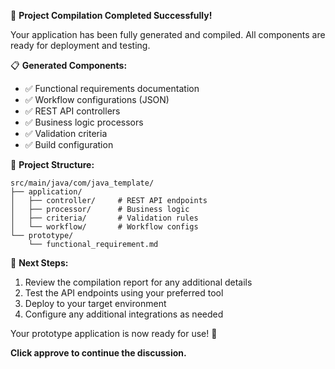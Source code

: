 
🎉 **Project Compilation Completed Successfully!**

Your application has been fully generated and compiled. All components are ready for deployment and testing.

📋 **Generated Components:**
- ✅ Functional requirements documentation
- ✅ Workflow configurations (JSON)
- ✅ REST API controllers
- ✅ Business logic processors
- ✅ Validation criteria
- ✅ Build configuration

📁 **Project Structure:**
```
src/main/java/com/java_template/
├── application/
│   ├── controller/     # REST API endpoints
│   ├── processor/      # Business logic
│   ├── criteria/       # Validation rules
│   └── workflow/       # Workflow configs
└── prototype/
    └── functional_requirement.md
```

🚀 **Next Steps:**
1. Review the compilation report for any additional details
2. Test the API endpoints using your preferred tool
3. Deploy to your target environment
4. Configure any additional integrations as needed

Your prototype application is now ready for use! 🎯

**Click approve to continue the discussion.**
